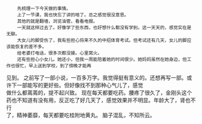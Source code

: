         先梳理一下今天做的事情。
        上了一节课，我也快忘了讲的啥了。总之感觉很没意思。
        其他的就是翻墙，浏览油管，看看电报。
        一天就这样过去了。好像学了些东西，也好想什么都没有学到。这一天天的，感觉实在是无聊。
        大女儿的脚受伤了，我有些担心将来不久的中招体育考试。但考试还有几天，女儿的脚应该能恢复的差不多。
        给老婆打电话，很多次都没接。心里窝火。
        还有些担心小女儿。她还小，但我一周能陪着她的时间很少。她妈妈虽然在她身边，但工作也很忙，早上送到学校，到了傍晚才能再  
见到。
        之前写了一部小说，一百多万字。我觉得挺有意义的。还想再写一部。或许下一部能写的更好些。但好像找不到那种心气儿了，感觉  
做什么都蔫蔫的，提不起兴致。
        现在每天都要吃药。腰疼了很久了，金刚头这个药也不知道有没有用，反正吃了好几天了，感觉效果并不明显。年龄大了，肾也不行   
了，精神萎靡，每天都要吃桂附地黄丸。
       脑子混乱，不知所云。
       